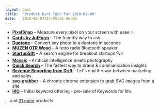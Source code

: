 ```yaml
---
layout: post
title:  "Product Hunt Tech for 2018-02-06"
date:   2018-02-07T14:05:05-05:00
---
```


* **[PixelSnap](https://www.producthunt.com/posts/pixelsnap?utm_campaign=producthunt-api&utm_medium=api&utm_source=Application%3A+Daily+Digest+RSS+%28ID%3A+3202%29)** – Measure every pixel on your screen with ease ✨
* **[Cards by JotForm](https://www.producthunt.com/posts/cards-by-jotform?utm_campaign=producthunt-api&utm_medium=api&utm_source=Application%3A+Daily+Digest+RSS+%28ID%3A+3202%29)** – The friendly way to ask
* **[Duotone](https://www.producthunt.com/posts/duotone?utm_campaign=producthunt-api&utm_medium=api&utm_source=Application%3A+Daily+Digest+RSS+%28ID%3A+3202%29)** – Convert any photo to a duotone in seconds
* **[MUZEN OTR Wood](https://www.producthunt.com/posts/muzen-otr-wood?utm_campaign=producthunt-api&utm_medium=api&utm_source=Application%3A+Daily+Digest+RSS+%28ID%3A+3202%29)** – A retro radio Bluetooth speaker
* **[StartupSift](https://www.producthunt.com/posts/startupsift?utm_campaign=producthunt-api&utm_medium=api&utm_source=Application%3A+Daily+Digest+RSS+%28ID%3A+3202%29)** – A search engine for breakout startups 🔍🔥
* **[Mosaic](https://www.producthunt.com/posts/mosaic-5?utm_campaign=producthunt-api&utm_medium=api&utm_source=Application%3A+Daily+Digest+RSS+%28ID%3A+3202%29)** – Artificial intelligence meets photography
* **[Quick Search](https://www.producthunt.com/posts/quick-search?utm_campaign=producthunt-api&utm_medium=api&utm_source=Application%3A+Daily+Digest+RSS+%28ID%3A+3202%29)** – The fastest way to brand & communication insights
* **[Revenue Reporting from Drift](https://www.producthunt.com/posts/revenue-reporting-from-drift?utm_campaign=producthunt-api&utm_medium=api&utm_source=Application%3A+Daily+Digest+RSS+%28ID%3A+3202%29)** – Let's end the war between marketing and sales.
* **[svg-grabber](https://www.producthunt.com/posts/svg-grabber?utm_campaign=producthunt-api&utm_medium=api&utm_source=Application%3A+Daily+Digest+RSS+%28ID%3A+3202%29)** – A chrome chrome extension to grab SVG images from a site
* **[IKO](https://www.producthunt.com/posts/iko?utm_campaign=producthunt-api&utm_medium=api&utm_source=Application%3A+Daily+Digest+RSS+%28ID%3A+3202%29)** – Initial  keyword offering - pre-sale of Keywords for life.

… and [31 more](https://www.producthunt.com/tech) products